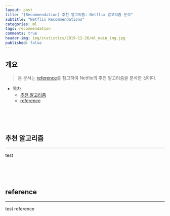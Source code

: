 ```yaml
---  
layout: post  
title: "[Recommendation] 추천 알고리즘: Netflix 알고리즘 분석"  
subtitle: "Netflix Recommendations"  
categories: ml  
tags: recommendation
comments: true  
header-img: img/statistics/2019-12-26/ml_main_img.jpg
published: false
---  
```

  
## 개요  
> 본 문서는 [reference](#reference)를 참고하여 Netflix의 추천 알고리즘을 분석한 것이다.
  
- 목차  
   - [추천 알고리즘](#추천-알고리즘)
   - [reference](#reference)

  
<br><br><br>

## 추천 알고리즘
---  
test


<br><br><br>

## reference
---
test reference


